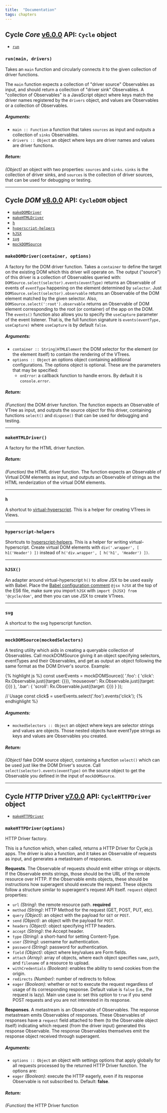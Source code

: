 ```yaml
---
title:  "Documentation"
tags: chapters
---
```


## Cycle *Core* [v6.0.0](https://github.com/cyclejs/cycle-core/releases/tag/v6.0.0) API: `Cycle` object

- [`run`](#run)

### <a id="run"></a> `run(main, drivers)`

Takes an `main` function and circularly connects it to the given collection
of driver functions.

The `main` function expects a collection of "driver source" Observables
as input, and should return a collection of "driver sink" Observables.
A "collection of Observables" is a JavaScript object where
keys match the driver names registered by the `drivers` object, and values
are Observables or a collection of Observables.

##### Arguments:

- `main :: Function` a function that takes `sources` as input and outputs a collection of `sinks` Observables.
- `drivers :: Object` an object where keys are driver names and values are driver functions.

##### Return:

*(Object)* an object with two properties: `sources` and `sinks`. `sinks` is the collection of driver sinks, and `sources` is the collection
of driver sources, that can be used for debugging or testing.

- - -

## Cycle *DOM* [v8.0.0](https://github.com/cyclejs/cycle-dom/releases/tag/v8.0.0) API: `CycleDOM` object

- [`makeDOMDriver`](#makeDOMDriver)
- [`makeHTMLDriver`](#makeHTMLDriver)
- [`h`](#h)
- [`hyperscript-helpers`](#hyperscript-helpers)
- [`hJSX`](#hJSX)
- [`svg`](#svg)
- [`mockDOMSource`](#mockDOMSource)

### <a id="makeDOMDriver"></a> `makeDOMDriver(container, options)`

A factory for the DOM driver function. Takes a `container` to define the
target on the existing DOM which this driver will operate on. The output
("source") of this driver is a collection of Observables queried with:
`DOMSource.select(selector).events(eventType)` returns an Observable of
events of `eventType` happening on the element determined by `selector`.
Just `DOMSource.select(selector).observable` returns an Observable of the
DOM element matched by the given selector. Also,
`DOMSource.select(':root').observable` returns an Observable of DOM element
corresponding to the root (or container) of the app on the DOM. The
`events()` function also allows you to specify the `useCapture` parameter
of the event listener. That is, the full function signature is
`events(eventType, useCapture)` where `useCapture` is by default `false`.

##### Arguments:

- `container :: String|HTMLElement` the DOM selector for the element (or the element itself) to contain the rendering of the VTrees.
- `options :: Object` an options object containing additional configurations. The options object is optional. These are the parameters
that may be specified:
  - `onError`: a callback function to handle errors. By default it is
  `console.error`.

##### Return:

*(Function)* the DOM driver function. The function expects an Observable of VTree as input, and outputs the source object for this
driver, containing functions `select()` and `dispose()` that can be used
for debugging and testing.

- - -

### <a id="makeHTMLDriver"></a> `makeHTMLDriver()`

A factory for the HTML driver function.

##### Return:

*(Function)* the HTML driver function. The function expects an Observable of Virtual DOM elements as input, and outputs an Observable of
strings as the HTML renderization of the virtual DOM elements.

- - -

### <a id="h"></a> `h`

A shortcut to [virtual-hyperscript](
https://github.com/Matt-Esch/virtual-dom/tree/master/virtual-hyperscript).
This is a helper for creating VTrees in Views.

- - -

### <a id="hyperscript-helpers"></a> `hyperscript-helpers`

Shortcuts to
[hyperscript-helpers](https://github.com/ohanhi/hyperscript-helpers).
This is a helper for writing virtual-hyperscript. Create virtual DOM
elements with `div('.wrapper', [ h1('Header') ])` instead of
`h('div.wrapper', [ h('h1', 'Header') ])`.

- - -

### <a id="hJSX"></a> `hJSX()`

An adapter around virtual-hyperscript `h()` to allow JSX to be used easily
with Babel. Place the [Babel configuration comment](
http://babeljs.io/docs/plugins/transform-react-jsx/) `@jsx hJSX` at
the top of the ES6 file, make sure you import `hJSX` with
`import {hJSX} from '@cycle/dom'`, and then you can use JSX to create
VTrees.

- - -

### <a id="svg"></a> `svg`

A shortcut to the svg hyperscript function.

- - -

### <a id="mockDOMSource"></a> `mockDOMSource(mockedSelectors)`

A testing utility which aids in creating a queryable collection of
Observables. Call mockDOMSource giving it an object specifying selectors,
eventTypes and their Observables, and get as output an object following the
same format as the DOM Driver's source. Example:

{% highlight js %}
const userEvents = mockDOMSource({
  '.foo': {
    'click': Rx.Observable.just({target: {}}),
    'mouseover': Rx.Observable.just({target: {}})
  },
  '.bar': {
    'scroll': Rx.Observable.just({target: {}})
  }
});

// Usage
const click$ = userEvents.select('.foo').events('click');
{% endhighlight %}

##### Arguments:

- `mockedSelectors :: Object` an object where keys are selector strings and values are objects. Those nested objects have eventType strings as keys
and values are Observables you created.

##### Return:

*(Object)* fake DOM source object, containing a function `select()` which can be used just like the DOM Driver's source. Call
`select(selector).events(eventType)` on the source object to get the
Observable you defined in the input of `mockDOMSource`.

- - -

## Cycle *HTTP* Driver [v7.0.0](https://github.com/cyclejs/cycle-http-driver/releases/tag/v7.0.0) API: `CycleHTTPDriver` object

- [`makeHTTPDriver`](#makeHTTPDriver)

### <a id="makeHTTPDriver"></a> `makeHTTPDriver(options)`

HTTP Driver factory.

This is a function which, when called, returns a HTTP Driver for Cycle.js
apps. The driver is also a function, and it takes an Observable of requests
as input, and generates a metastream of responses.

**Requests**. The Observable of requests should emit either strings or
objects. If the Observable emits strings, those should be the URL of the
remote resource over HTTP. If the Observable emits objects, these should be
instructions how superagent should execute the request. These objects
follow a structure similar to superagent's request API itself.
`request` object properties:

- `url` *(String)*: the remote resource path. **required**
- `method` *(String)*: HTTP Method for the request (GET, POST, PUT, etc).
- `query` *(Object)*: an object with the payload for `GET` or `POST`.
- `send` *(Object)*: an object with the payload for `POST`.
- `headers` *(Object)*: object specifying HTTP headers.
- `accept` *(String)*: the Accept header.
- `type` *(String)*: a short-hand for setting Content-Type.
- `user` *(String)*: username for authentication.
- `password` *(String)*: password for authentication.
- `field` *(Object)*: object where key/values are Form fields.
- `attach` *(Array)*: array of objects, where each object specifies `name`,
`path`, and `filename` of a resource to upload.
- `withCredentials` *(Boolean)*: enables the ability to send cookies from
the origin.
- `redirects` *(Number)*: number of redirects to follow.
- `eager` *(Boolean)*: whether or not to execute the request regardless of
  usage of its corresponding response. Default value is `false` (i.e.,
  the request is lazy). Main use case is: set this option to `true` if you
  send POST requests and you are not interested in its response.

**Responses**. A metastream is an Observable of Observables. The response
metastream emits Observables of responses. These Observables of responses
have a `request` field attached to them (to the Observable object itself)
indicating which request (from the driver input) generated this response
Observable. The response Observables themselves emit the response object
received through superagent.

##### Arguments:

- `options :: Object` an object with settings options that apply globally for all requests processed by the returned HTTP Driver function. The
options are:
- `eager` *(Boolean)*: execute the HTTP eagerly, even if its
  response Observable is not subscribed to. Default: **false**.

##### Return:

*(Function)* the HTTP Driver function
